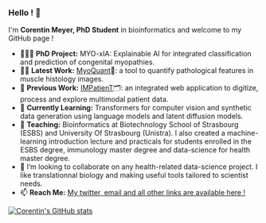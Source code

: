 ### Hello ! 🐍
I'm **Corentin Meyer, PhD Student** in bioinformatics and welcome to my GitHub page !

- 👨🏻‍🎓 **PhD Project:** MYO-xIA: Explainable AI for integrated classification and prediction of congenital myopathies.
- 👨‍💻 **Latest Work:** [MyoQuant](https://github.com/lambda-science/MyoQuant)🔬: a tool to quantify pathological features in muscle histology images.
- 📜 **Previous Work:** [IMPatienT](https://github.com/lambda-science/IMPatienT)🗂️: an integrated web application to digitize, process and explore multimodal patient data.
- 🎒 **Currently Learning:** Transformers for computer vision and synthetic data generation using language models and latent diffusion models.
- 🏫 **Teaching:** Bioinformatics at Biotechnology School of Strasbourg (ESBS) and University Of Strasbourg (Unistra). I also created a machine-learning introduction lecture and practicals for students enrolled in the ESBS degree, immunology master degree and data-science for health master degree.
- 👯 I’m looking to collaborate on any health-related data-science project. I like translationnal biology and making useful tools tailored to scientist needs.
- 📫 **Reach Me:** [My twitter, email and all other links are available here !](https://cmeyer.fr)

[![Corentin's GitHub stats](https://github-readme-stats.vercel.app/api?username=lambda-science&hide_rank=true&theme=tokyonight&show_icons=true&count_private=true)](https://github.com/anuraghazra/github-readme-stats)

